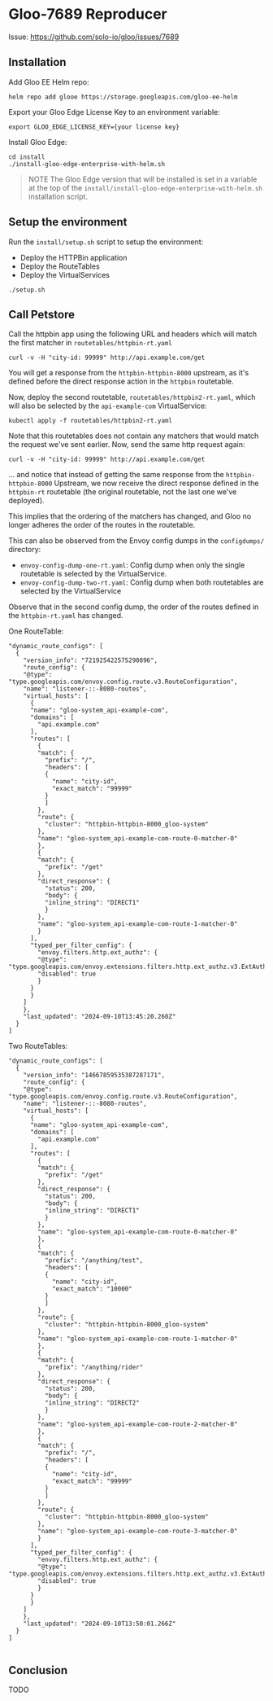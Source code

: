 # Gloo-7689 Reproducer

Issue: https://github.com/solo-io/gloo/issues/7689

## Installation

Add Gloo EE Helm repo:
```
helm repo add glooe https://storage.googleapis.com/gloo-ee-helm
```

Export your Gloo Edge License Key to an environment variable:
```
export GLOO_EDGE_LICENSE_KEY={your license key}
```

Install Gloo Edge:
```
cd install
./install-gloo-edge-enterprise-with-helm.sh
```

> NOTE
> The Gloo Edge version that will be installed is set in a variable at the top of the `install/install-gloo-edge-enterprise-with-helm.sh` installation script.

## Setup the environment

Run the `install/setup.sh` script to setup the environment:

- Deploy the HTTPBin application
- Deploy the RouteTables
- Deploy the VirtualServices


```
./setup.sh
```

## Call Petstore

Call the httpbin app using the following URL and headers which will match the first matcher in `routetables/httpbin-rt.yaml`

```
curl -v -H "city-id: 99999" http://api.example.com/get
```

You will get a response from the `httpbin-httpbin-8000` upstream, as it's defined before the direct response action in the `httpbin` routetable.

Now, deploy the second routetable, `routetables/httpbin2-rt.yaml`, which will also be selected by the `api-example-com` VirtualService:

```
kubectl apply -f routetables/httpbin2-rt.yaml
```

Note that this routetables does not contain any matchers that would match the request we've sent earlier. Now, send the same http request again:

```
curl -v -H "city-id: 99999" http://api.example.com/get
```

... and notice that instead of getting the same response from the `httpbin-httpbin-8000` Upstream, we now receive the direct response defined in the `httpbin-rt` routetable (the original routetable, not the last one we've deployed).

This implies that the ordering of the matchers has changed, and Gloo no longer adheres the order of the routes in the routetable.

This can also be observed from the Envoy config dumps in the `configdumps/` directory:
- `envoy-config-dump-one-rt.yaml`: Config dump when only the single routetable is selected by the VirtualService.
- `envoy-config-dump-two-rt.yaml`: Config dump when both routetables are selected by the VirtualService

Observe that in the second config dump, the order of the routes defined in the `httpbin-rt.yaml` has changed.

One RouteTable:

```
"dynamic_route_configs": [
  {
    "version_info": "721925422575290896",
    "route_config": {
    "@type": "type.googleapis.com/envoy.config.route.v3.RouteConfiguration",
    "name": "listener-::-8080-routes",
    "virtual_hosts": [
      {
      "name": "gloo-system_api-example-com",
      "domains": [
        "api.example.com"
      ],
      "routes": [
        {
        "match": {
          "prefix": "/",
          "headers": [
          {
            "name": "city-id",
            "exact_match": "99999"
          }
          ]
        },
        "route": {
          "cluster": "httpbin-httpbin-8000_gloo-system"
        },
        "name": "gloo-system_api-example-com-route-0-matcher-0"
        },
        {
        "match": {
          "prefix": "/get"
        },
        "direct_response": {
          "status": 200,
          "body": {
          "inline_string": "DIRECT1"
          }
        },
        "name": "gloo-system_api-example-com-route-1-matcher-0"
        }
      ],
      "typed_per_filter_config": {
        "envoy.filters.http.ext_authz": {
        "@type": "type.googleapis.com/envoy.extensions.filters.http.ext_authz.v3.ExtAuthzPerRoute",
        "disabled": true
        }
      }
      }
    ]
    },
    "last_updated": "2024-09-10T13:45:20.260Z"
  }
]

```

Two RouteTables:
```
"dynamic_route_configs": [
  {
    "version_info": "14667859535387287171",
    "route_config": {
    "@type": "type.googleapis.com/envoy.config.route.v3.RouteConfiguration",
    "name": "listener-::-8080-routes",
    "virtual_hosts": [
      {
      "name": "gloo-system_api-example-com",
      "domains": [
        "api.example.com"
      ],
      "routes": [
        {
        "match": {
          "prefix": "/get"
        },
        "direct_response": {
          "status": 200,
          "body": {
          "inline_string": "DIRECT1"
          }
        },
        "name": "gloo-system_api-example-com-route-0-matcher-0"
        },
        {
        "match": {
          "prefix": "/anything/test",
          "headers": [
          {
            "name": "city-id",
            "exact_match": "10000"
          }
          ]
        },
        "route": {
          "cluster": "httpbin-httpbin-8000_gloo-system"
        },
        "name": "gloo-system_api-example-com-route-1-matcher-0"
        },
        {
        "match": {
          "prefix": "/anything/rider"
        },
        "direct_response": {
          "status": 200,
          "body": {
          "inline_string": "DIRECT2"
          }
        },
        "name": "gloo-system_api-example-com-route-2-matcher-0"
        },
        {
        "match": {
          "prefix": "/",
          "headers": [
          {
            "name": "city-id",
            "exact_match": "99999"
          }
          ]
        },
        "route": {
          "cluster": "httpbin-httpbin-8000_gloo-system"
        },
        "name": "gloo-system_api-example-com-route-3-matcher-0"
        }
      ],
      "typed_per_filter_config": {
        "envoy.filters.http.ext_authz": {
        "@type": "type.googleapis.com/envoy.extensions.filters.http.ext_authz.v3.ExtAuthzPerRoute",
        "disabled": true
        }
      }
      }
    ]
    },
    "last_updated": "2024-09-10T13:50:01.266Z"
  }
]
  
```

## Conclusion
TODO